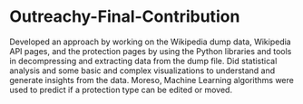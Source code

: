 # Outreachy-Final-Contribution
Developed an approach by working on the Wikipedia dump data, Wikipedia API pages, and the protection pages by using the Python libraries and tools in decompressing and extracting data from the dump file. Did statistical analysis and some basic and complex visualizations to understand and generate insights from the data.  Moreso, Machine Learning algorithms were used to predict if a protection type can be edited or moved. 

